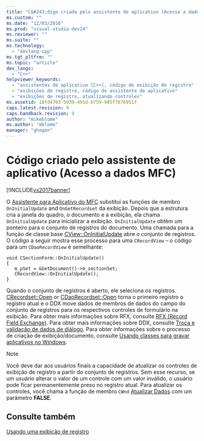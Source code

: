 ```yaml
---
title: "C&#243;digo criado pelo assistente de aplicativo (Acesso a dados MFC) | Microsoft Docs"
ms.custom: ""
ms.date: "12/03/2016"
ms.prod: "visual-studio-dev14"
ms.reviewer: ""
ms.suite: ""
ms.technology: 
  - "devlang-cpp"
ms.tgt_pltfrm: ""
ms.topic: "article"
dev_langs: 
  - "C++"
helpviewer_keywords: 
  - "assistentes de aplicativo [C++], código de exibição de registro"
  - "exibições de registro, código de assistente de aplicativo"
  - "exibições de registro, atualizando controles"
ms.assetid: 18fd4703-5939-491d-b759-985f767b951f
caps.latest.revision: 9
caps.handback.revision: 9
author: "mikeblome"
ms.author: "mblome"
manager: "ghogen"
---
```

# C&#243;digo criado pelo assistente de aplicativo (Acesso a dados MFC)
[!INCLUDE[vs2017banner](../assembler/inline/includes/vs2017banner.md)]

O [Assistente para Aplicativo do MFC](../mfc/reference/database-support-mfc-application-wizard.md) substitui as funções de membro `OnInitialUpdate` and `OnGetRecordset` da exibição.  Depois que a estrutura cria a janela do quadro, o documento e a exibição, ela chama `OnInitialUpdate` para inicializar a exibição.  `OnInitialUpdate` obtém um ponteiro para o conjunto de registros do documento.  Uma chamada para a função de classe base [CView::OnInitialUpdate](../Topic/CView::OnInitialUpdate.md) abre o conjunto de registros.  O código a seguir mostra esse processo para uma `CRecordView` – o código para um `CDaoRecordView` é semelhante:  
  
```  
void CSectionForm::OnInitialUpdate()  
{  
   m_pSet = &GetDocument()->m_sectionSet;  
   CRecordView::OnInitialUpdate();  
}  
```  
  
 Quando o conjunto de registros é aberto, ele seleciona os registros.  [CRecordset::Open](../Topic/CRecordset::Open.md) or [CDaoRecordset::Open](../Topic/CDaoRecordset::Open.md) torna o primeiro registro o registro atual e o DDX move dados de membros de dados do campo do conjunto de registros para os respectivos controles de formulário na exibição.  Para obter mais informações sobre RFX, consulte [RFX \(Record Field Exchange\)](../data/odbc/record-field-exchange-rfx.md).  Para obter mais informações sobre DDX, consulte [Troca e validação de dados de diálogo](../mfc/dialog-data-exchange-and-validation.md).  Para obter informações sobre o processo de criação de exibição\/documento, consulte [Usando classes para gravar aplicativos no Windows](../Topic/Using%20the%20Classes%20to%20Write%20Applications%20for%20Windows.md).  
  
> [!NOTE]
>  Você deve dar aos usuários finais a capacidade de atualizar os controles de exibição de registro a partir do conjunto de registros.  Sem esse recurso, se um usuário alterar o valor de um controle com um valor inválido, o usuário pode ficar permanentemente preso no registro atual.  Para atualizar os controles, você chama a função de membro `CWnd` [Atualizar Dados](../Topic/CWnd::UpdateData.md) com um parâmetro **FALSE**.  
  
## Consulte também  
 [Usando uma exibição de registro](../data/using-a-record-view-mfc-data-access.md)